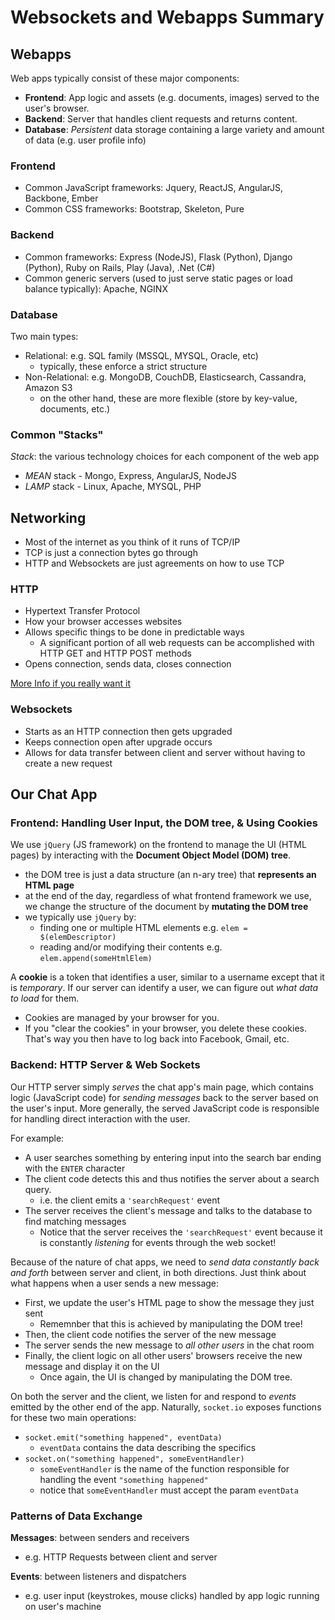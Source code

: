 Websockets and Webapps Summary
===

Webapps
---
Web apps typically consist of these major components:
- **Frontend**: App logic and assets (e.g. documents, images) served to the user's browser.
- **Backend**: Server that handles client requests and returns content.
- **Database**: *Persistent* data storage containing a large variety and amount of data (e.g. user profile info)

### Frontend
- Common JavaScript frameworks: Jquery, ReactJS, AngularJS, Backbone, Ember
- Common CSS frameworks: Bootstrap, Skeleton, Pure

### Backend
- Common frameworks: Express (NodeJS), Flask (Python), Django (Python), Ruby on Rails, Play (Java), .Net (C#)
- Common generic servers (used to just serve static pages or load balance typically): Apache, NGINX

### Database
Two main types:
- Relational: e.g. SQL family (MSSQL, MYSQL, Oracle, etc)
	- typically, these enforce a strict structure
- Non-Relational: e.g. MongoDB, CouchDB, Elasticsearch, Cassandra, Amazon S3
	- on the other hand, these are more flexible (store by key-value, documents, etc.)

### Common "Stacks"
*Stack*: the various technology choices for each component of the web app
- *MEAN* stack - Mongo, Express, AngularJS, NodeJS
- *LAMP* stack - Linux, Apache, MYSQL, PHP

Networking
---

- Most of the internet as you think of it runs of TCP/IP
- TCP is just a connection bytes go through
- HTTP and Websockets are just agreements on how to use TCP

### HTTP
- Hypertext Transfer Protocol
- How your browser accesses websites
- Allows specific things to be done in predictable ways
	- A significant portion of all web requests can be accomplished with HTTP GET and HTTP POST methods
- Opens connection, sends data, closes connection

[More Info if you really want it](https://en.wikipedia.org/wiki/Hypertext_Transfer_Protocol)

### Websockets
- Starts as an HTTP connection then gets upgraded
- Keeps connection open after upgrade occurs
- Allows for data transfer between client and server without having to create a new request

Our Chat App
---
### Frontend: Handling User Input, the DOM tree, & Using Cookies
We use `jQuery` (JS framework) on the frontend to manage the UI (HTML pages) by interacting with the **Document Object Model (DOM) tree**.

* the DOM tree is just a data structure (an n-ary tree) that **represents an HTML page**
* at the end of the day, regardless of what frontend framework we use, we change the structure of the document by **mutating the DOM tree**
* we typically use `jQuery` by:
	* finding one or multiple HTML elements e.g. `elem = $(elemDescriptor)`
	* reading and/or modifying their contents e.g. `elem.append(someHtmlElem)`

A **cookie** is a token that identifies a user, similar to a username except that it is *temporary*. If our server can identify a user, we can figure out *what data to load* for them.
* Cookies are managed by your browser for you.
* If you "clear the cookies" in your browser, you delete these cookies. That's way you then have to log back into Facebook, Gmail, etc.

### Backend: HTTP Server & Web Sockets
Our HTTP server simply *serves* the chat app's main page, which contains logic (JavaScript code) for *sending messages* back to the server based on the user's input. More generally, the served JavaScript code is responsible for handling direct interaction with the user.

For example:
* A user searches something by entering input into the search bar ending with the `ENTER` character
* The client code detects this and thus notifies the server about a search query.
	* i.e. the client emits a `'searchRequest'` event
* The server receives the client's message and talks to the database to find matching messages
	* Notice that the server receives the `'searchRequest'` event because it is constantly *listening* for events through the web socket!

Because of the nature of chat apps, we need to *send data constantly back and forth* between server and client, in both directions. Just think about what happens when a user sends a new message:
* First, we update the user's HTML page to show the message they just sent
	* Rememnber that this is achieved by manipulating the DOM tree!
* Then, the client code notifies the server of the new message
* The server sends the new message to *all other users* in the chat room
* Finally, the client logic on all other users' browsers receive the new message and display it on the UI
	* Once again, the UI is changed by manipulating the DOM tree.

On both the server and the client, we listen for and respond to *events* emitted by the other end of the app. Naturally, `socket.io` exposes functions for these two main operations:
* `socket.emit("something happened", eventData)`
	* `eventData` contains the data describing the specifics
* `socket.on("something happened", someEventHandler)`
	* `someEventHandler` is the name of the function responsible for handling the event `"something happened"`
	* notice that `someEventHandler` must accept the param `eventData`


### Patterns of Data Exchange
**Messages**: between senders and receivers
* e.g. HTTP Requests between client and server

**Events**: between listeners and dispatchers
* e.g. user input (keystrokes, mouse clicks) handled by app logic running on user's machine